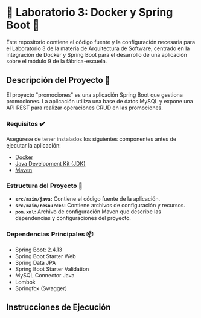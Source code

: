 # 🥬 Laboratorio 3: Docker y Spring Boot 🐋 
Este repositorio contiene el código fuente y la configuración necesaria para el Laboratorio 3 de la materia de Arquitectura de Software, centrado en la integración de Docker y Spring Boot para el desarrollo de una aplicación sobre el módulo 9 de la fábrica-escuela.

## Descripción del Proyecto 📖
El proyecto "promociones" es una aplicación Spring Boot que gestiona promociones. La aplicación utiliza una base de datos MySQL y expone una API REST para realizar operaciones CRUD en las promociones.

### Requisitos ✔️
Asegúrese de tener instalados los siguientes componentes antes de ejecutar la aplicación:

- [Docker](https://www.docker.com/)
- [Java Development Kit (JDK)](https://www.oracle.com/java/technologies/javase-downloads.html)
- [Maven](https://maven.apache.org/)

### Estructura del Proyecto 📄

- **`src/main/java`:** Contiene el código fuente de la aplicación.
- **`src/main/resources`:** Contiene archivos de configuración y recursos.
- **`pom.xml`:** Archivo de configuración Maven que describe las dependencias y configuraciones del proyecto.

### Dependencias Principales 📦

- Spring Boot: 2.4.13
- Spring Boot Starter Web
- Spring Data JPA
- Spring Boot Starter Validation
- MySQL Connector Java
- Lombok
- Springfox (Swagger)

## Instrucciones de Ejecución

